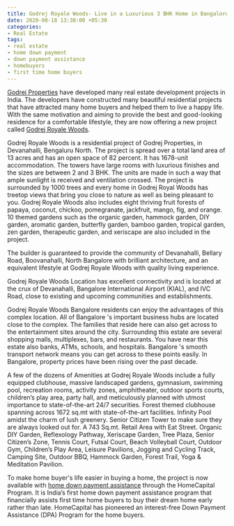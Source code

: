 ```yaml
---
title: Godrej Royale Woods- Live in a Luxurious 3 BHK Home in Bangalore
date: 2020-08-18 13:38:00 +05:30
categories:
- Real Estate
tags:
- real estate
- home down payment
- down payment assistance
- homebuyers
- first time home buyers
---
```


[Godrej Properties](https://homecapital.in/offering/developer/godrej-properties) have developed many real estate development projects in India. The developers have constructed many beautiful residential projects that have attracted many home buyers and helped them to live a happy life. With the same motivation and aiming to provide the best and good-looking residence for a comfortable lifestyle, they are now offering a new project called [Godrej Royale Woods](https://homecapital.in/property/460/godrej-royale-woods-3-bhk).

Godrej Royale Woods is a residential project of Godrej Properties, in Devanahalli, Bengaluru North. The project is spread over a total land area of 13 acres and has an open space of 82 percent. It has 1678-unit accommodation. The towers have large rooms with luxurious finishes and the sizes are between 2 and 3 BHK. The units are made in such a way that ample sunlight is received and ventilation crossed. The project is surrounded by 1000 trees and every home in Godrej Royal Woods has treetop views that bring you close to nature as well as being pleasant to you. Godrej Royale Woods also includes eight thriving fruit forests of papaya, coconut, chickoo, pomegranate, jackfruit, mango, fig, and orange. 10 themed gardens such as the organic garden, hammock garden, DIY garden, aromatic garden, butterfly garden, bamboo garden, tropical garden, zen garden, therapeutic garden, and xeriscape are also included in the project.

The builder is guaranteed to provide the community of Devanahalli, Bellary Road, Boovanahalli, North Bangalore with brilliant architecture, and an equivalent lifestyle at Godrej Royale Woods with quality living experience. 

Godrej Royale Woods Location has excellent connectivity and is located at the crux of Devanahalli, Bangalore International Airport (KIAL), and IVC Road, close to existing and upcoming communities and establishments.
 
Godrej Royale Woods Bangalore residents can enjoy the advantages of this complex location. All of Bangalore 's important business hubs are located close to the complex. The families that reside here can also get across to the entertainment sites around the city. Surrounding this estate are several shopping malls, multiplexes, bars, and restaurants. You have near this estate also banks, ATMs, schools, and hospitals. Bangalore 's smooth transport network means you can get across to these points easily. In Bangalore, property prices have been rising over the past decade. 

A few of the dozens of Amenities at Godrej Royale Woods include a fully equipped clubhouse, massive landscaped gardens, gymnasium, swimming pool, recreation rooms, activity zones, amphitheater, outdoor sports courts, children’s play area, party hall, and meticulously planned with utmost importance to state-of-the-art 24/7 securities. Forest themed clubhouse spanning across 1672 sq.mt with state-of-the-art facilities. Infinity Pool amidst the charm of lush greenery. Senior Citizen Tower to make sure they are always looked out for. A 743 Sq.mt. Retail Area with Eat Street. Organic DIY Garden, Reflexology Pathway, Xeriscape Garden, Tree Plaza, Senior Citizen’s Zone, Tennis Court, Futsal Court, Beach Volleyball Court, Outdoor Gym, Children’s Play Area, Leisure Pavilions, Jogging and Cycling Track, Camping Site, Outdoor BBQ, Hammock Garden, Forest Trail, Yoga & Meditation Pavilion.



To make home buyer's life easier in buying a home, the project is now available with [home down payment assistance](https://homecapital.in/program) through the HomeCapital Program. It is India’s first home down payment assistance program that financially assists first time home buyers to buy their dream home early rather than late. HomeCapital has pioneered an interest-free Down Payment Assistance (DPA) Program for the home buyers.
